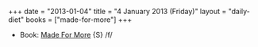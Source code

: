+++
date = "2013-01-04"
title = "4 January 2013 (Friday)"
layout = "daily-diet"
books = ["made-for-more"]
+++

<ul>
<li class="entry books">Book: <a href="/books/made-for-more">Made For More</a> {S} /f/</li>
</ul>